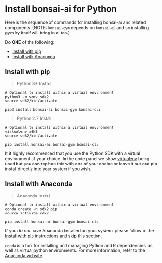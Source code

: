 # Install bonsai-ai for Python

Here is the sequence of commands for installing bonsai-ai and related components. (NOTE: `bonsai-gym`
depends on `bonsai-ai` and so installing gym by itself will bring in ai too.)

Do **ONE** of the following:

* [Install with pip][1]
* [Install with Anaconda][4]

## Install with pip

> Python 3+ Install

```shell
# Optional to install within a virtual environment
python3 -m venv sdk2
source sdk2/bin/activate

pip3 install bonsai-ai bonsai-gym bonsai-cli
```

> Python 2.7 Install

```shell
# Optional to install within a virtual environment
virtualenv sdk2
source sdk2/bin/activate

pip install bonsai-ai bonsai-gym bonsai-cli
```

It it highly recommended that you use the Python SDK with a virtual environment of your choice.
In the code panel we show [virtualenv][3] being used but you can replace this with one of your choice or
leave it out and pip install directly into your system if you wish.

## Install with Anaconda

> Anaconda Install

```shell
# Optional to install within a virtual environment
conda create -n sdk2 pip
source activate sdk2

pip install bonsai-ai bonsai-gym bonsai-cli
```

If you *do not* have Anaconda installed on your system, please follow to the [Install with pip][1]
instructions and skip this section.

`conda` is a tool for installing and managing Python and R dependencies, as well as virtual python
environments. For more information, refer to the [Anaconda website][2].


[1]: #install-with-pip
[2]: https://www.anaconda.com/download/
[3]: https://packaging.python.org/guides/installing-using-pip-and-virtualenv/
[4]: #install-with-anaconda